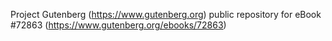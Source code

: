 Project Gutenberg (https://www.gutenberg.org) public repository
for eBook #72863 (https://www.gutenberg.org/ebooks/72863)
